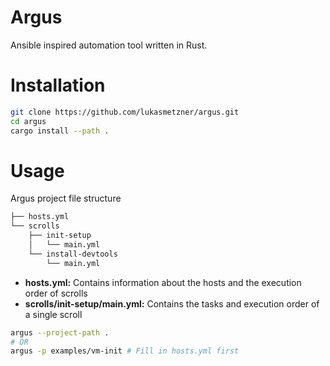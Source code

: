 # Argus

Ansible inspired automation tool written in Rust.

# Installation
```bash
git clone https://github.com/lukasmetzner/argus.git
cd argus
cargo install --path .
```

# Usage

Argus project file structure
``` bash
├── hosts.yml
└── scrolls
    ├── init-setup
    │   └── main.yml
    └── install-devtools
        └── main.yml
```

- **hosts.yml:** Contains information about the hosts and the execution order of scrolls
- **scrolls/init-setup/main.yml:** Contains the tasks and execution order of a single scroll

```bash
argus --project-path .
# OR
argus -p examples/vm-init # Fill in hosts.yml first
```
